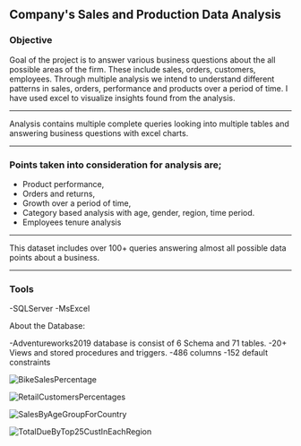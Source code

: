## Company's Sales and Production Data Analysis

### Objective

Goal of the project is to answer various business questions about the all possible areas of the firm. 
These include sales, orders, customers, employees. Through multiple analysis we intend to understand different patterns in sales, orders, performance and products over a period of time. 
I have used excel to visualize insights found from the analysis.

---

Analysis contains multiple complete queries looking into multiple tables and answering business questions with excel charts.

---

###	Points taken into consideration for analysis are; 

-	Product performance, 
-	Orders and returns, 
-	Growth over a period of time, 
-	Category based analysis with age, gender, region, time period.  
-	Employees tenure analysis
	
---

This dataset includes over 100+ queries answering almost all possible data points about a business. 

---
	  
### Tools
	
-SQLServer
-MsExcel
 

About the Database:

-Adventureworks2019 database is consist of 6 Schema and 71 tables.
-20+ Views and stored procedures and triggers.
-486 columns 
-152 default constraints 
	
	
	
![BikeSalesPercentage](https://github.com/user-attachments/assets/d0eaa5bd-25ab-45c6-80d3-c85e44df5e2e)

![RetailCustomersPercentages](https://github.com/user-attachments/assets/c5e01af3-1e29-496a-b565-513d6282d94a)

![SalesByAgeGroupForCountry](https://github.com/user-attachments/assets/a081d836-084a-4925-ab8d-094d52276950)

![TotalDueByTop25CustInEachRegion](https://github.com/user-attachments/assets/047245fa-ca58-4dd6-b76f-d6e2c8202969)
